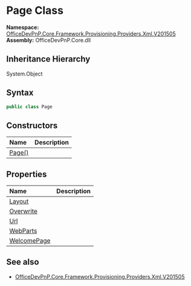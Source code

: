 # Page Class
  

**Namespace:** [OfficeDevPnP.Core.Framework.Provisioning.Providers.Xml.V201505](OfficeDevPnP.Core.Framework.Provisioning.Providers.Xml.V201505.md)  
**Assembly:** OfficeDevPnP.Core.dll  
## Inheritance Hierarchy
System.Object  
## Syntax
```C#
public class Page
```
## Constructors
|**Name**|**Description**|
|:-----|:-----|
| [Page()](OfficeDevPnP.Core.Framework.Provisioning.Providers.Xml.V201505.Page.ctor1.md) |  
## Properties
|**Name**|**Description**|
|:-----|:-----|
| [Layout](OfficeDevPnP.Core.Framework.Provisioning.Providers.Xml.V201505.Page.Layout.md) | 
| [Overwrite](OfficeDevPnP.Core.Framework.Provisioning.Providers.Xml.V201505.Page.Overwrite.md) | 
| [Url](OfficeDevPnP.Core.Framework.Provisioning.Providers.Xml.V201505.Page.Url.md) | 
| [WebParts](OfficeDevPnP.Core.Framework.Provisioning.Providers.Xml.V201505.Page.WebParts.md) | 
| [WelcomePage](OfficeDevPnP.Core.Framework.Provisioning.Providers.Xml.V201505.Page.WelcomePage.md) | 
## See also
- [OfficeDevPnP.Core.Framework.Provisioning.Providers.Xml.V201505](OfficeDevPnP.Core.Framework.Provisioning.Providers.Xml.V201505.md)
